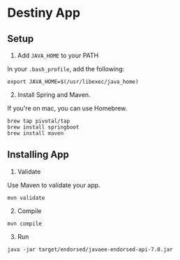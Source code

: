 # Destiny App

## Setup

1. Add `JAVA_HOME` to your PATH

In your `.bash_profile`, add the following:

```
export JAVA_HOME=$(/usr/libexec/java_home)
```

2. Install Spring and Maven.

If you're on mac, you can use Homebrew.

```
brew tap pivotal/tap
brew install springboot
brew install maven
```

## Installing App

1. Validate

Use Maven to validate your app.

```
mvn validate
```

2. Compile

```
mvn compile
```

3. Run

```
java -jar target/endorsed/javaee-endorsed-api-7.0.jar
```

